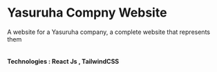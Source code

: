 <h1>Yasuruha Compny Website</h1>

<p>A website for a Yasuruha company, a complete website that represents them</p>

<img src="https://i.postimg.cc/pVG891Zk/Screenshot-2025-08-12-200152.png" alt="" />

<h4>Technologies : React Js , TailwindCSS</h4>
